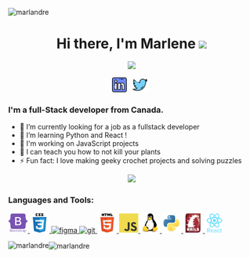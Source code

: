 <p align="left"> <img src="https://komarev.com/ghpvc/?username=marlandre&label=Profile%20views&color=0e75b6&style=flat" alt="marlandre" /> </p>
<div align="center">

   <h1>Hi there, I'm Marlene <img src="https://media.giphy.com/media/hvRJCLFzcasrR4ia7z/giphy.gif" width="25px"> </h1>
   
   
   <img src="https://pronoun.cyou/x/y?subject=They&object=Them&height=20"> 
</div>

<p align='center'>
   <a href="https://www.linkedin.com/in/marlandre/"><img height="30" src="https://raw.githubusercontent.com/8bithemant/8bithemant/master/linkedin.png?raw=true"></a>&nbsp;&nbsp;
<a href="https://twitter.com/marlandre90"><img height="30" src="https://raw.githubusercontent.com/8bithemant/8bithemant/master/twitter.png?raw=true"></a>&nbsp;&nbsp;

 </p>

  <h3> I'm a full-Stack developer from Canada.</h3>

- 🔭 I’m currently looking for a job as a fullstack developer
- 💬 I’m learning Python and React !
- 🥀 I'm working on JavaScript projects 
- 🌱 I can teach you how to not kill your plants 
- ⚡ Fun fact: I love making geeky crochet projects and solving puzzles

<!-- STATS -->

<p align="center" >
<a href="https://github.com/marlandre/github-readme-stats"> 
    <img  src="https://github-readme-stats.vercel.app/api?username=marlandre&&show_icons=true&theme=radical"/>
  </a>
</p>



<h3 align="left">Languages and Tools:</h3>
<p align="left"> <a href="https://getbootstrap.com" target="_blank" rel="noreferrer"> <img src="https://raw.githubusercontent.com/devicons/devicon/master/icons/bootstrap/bootstrap-plain-wordmark.svg" alt="bootstrap" width="40" height="40"/> </a> <a href="https://www.w3schools.com/css/" target="_blank" rel="noreferrer"> <img src="https://raw.githubusercontent.com/devicons/devicon/master/icons/css3/css3-original-wordmark.svg" alt="css3" width="40" height="40"/> </a> <a href="https://www.figma.com/" target="_blank" rel="noreferrer"> <img src="https://www.vectorlogo.zone/logos/figma/figma-icon.svg" alt="figma" width="40" height="40"/> </a> <a href="https://git-scm.com/" target="_blank" rel="noreferrer"> <img src="https://www.vectorlogo.zone/logos/git-scm/git-scm-icon.svg" alt="git" width="40" height="40"/> </a> <a href="https://www.w3.org/html/" target="_blank" rel="noreferrer"> <img src="https://raw.githubusercontent.com/devicons/devicon/master/icons/html5/html5-original-wordmark.svg" alt="html5" width="40" height="40"/> </a> <a href="https://developer.mozilla.org/en-US/docs/Web/JavaScript" target="_blank" rel="noreferrer"> <img src="https://raw.githubusercontent.com/devicons/devicon/master/icons/javascript/javascript-original.svg" alt="javascript" width="40" height="40"/> </a> <a href="https://www.linux.org/" target="_blank" rel="noreferrer"> <img src="https://raw.githubusercontent.com/devicons/devicon/master/icons/linux/linux-original.svg" alt="linux" width="40" height="40"/> </a> <a href="https://www.python.org" target="_blank" rel="noreferrer"> <img src="https://raw.githubusercontent.com/devicons/devicon/master/icons/python/python-original.svg" alt="python" width="40" height="40"/> </a> <a href="https://rubyonrails.org" target="_blank" rel="noreferrer"> <img src="https://raw.githubusercontent.com/devicons/devicon/master/icons/rails/rails-original-wordmark.svg" alt="rails" width="40" height="40"/> </a> <a href="https://reactjs.org/" target="_blank" rel="noreferrer"> <img src="https://raw.githubusercontent.com/devicons/devicon/master/icons/react/react-original-wordmark.svg" alt="react" width="40" height="40"/> </a> </p>


<p><img align="left" src="https://github-readme-stats.vercel.app/api/top-langs?username=marlandre&show_icons=true&theme=radical&locale=en&layout=compact" alt="marlandre" /></p>

<p><img align="center" src="https://github-readme-streak-stats.herokuapp.com/?user=marlandre&theme=radical" alt="marlandre" /></p>
